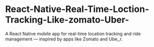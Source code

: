 # React-Native-Real-Time-Loction-Tracking-Like-zomato-Uber-
A React Native mobile app for real-time location tracking and ride management — inspired by apps like Zomato and Ube,,r.

